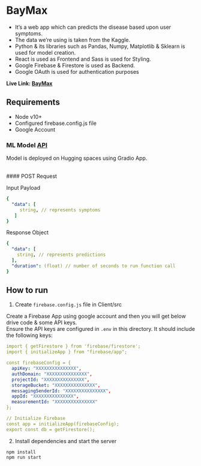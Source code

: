 # BayMax  
- It’s a web app which can predicts the disease based upon user symptoms. 
- The data we’re using is taken from the Kaggle.
- Python & its libraries such as Pandas, Numpy, Matplotlib & Sklearn is used for model creation.
- React is used as Frontend and Sass is used for Styling. 
- Google Firebase & Firestore is used as Backend.
- Google OAuth is used for authentication purposes

**Live Link: <a href="https://disease-prediction-app-vercel.vercel.app/">BayMax</a>**

## Requirements
- Node v10+
- Configured firebase.config.js file
- Google Account

### ML Model <a href="https://dikshant09-disease-prediction-api.hf.space/run/predict">API</a>
Model is deployed on Hugging spaces using Gradio App.

<br />
#### POST Request

Input Payload
```yaml
{
  "data": [
     string, // represents symptoms
   ]
}
```

Response Object
```yaml
{
  "data": [
    string, // represents predictions
  ],
  "duration": (float) // number of seconds to run function call
}
```

## How to run

1. Create `firebase.config.js` file in Client/src

Create a Firebase App using google account and then you will get below drive code & some API keys.
<br>
Ensure the API keys are configured in `.env` in this directory. It should include the following keys:

```yaml
import { getFirestore } from 'firebase/firestore';
import { initializeApp } from "firebase/app";

const firebaseConfig = {
  apiKey: "XXXXXXXXXXXXXXX",
  authDomain: "XXXXXXXXXXXXXXX",
  projectId: "XXXXXXXXXXXXXXX",
  storageBucket: "XXXXXXXXXXXXXXX",
  messagingSenderId: "XXXXXXXXXXXXXXX",
  appId: "XXXXXXXXXXXXXXX",
  measurementId: "XXXXXXXXXXXXXXX"
};

// Initialize Firebase
const app = initializeApp(firebaseConfig);
export const db = getFirestore();
```

2. Install dependencies and start the server

```
npm install
npm run start
```